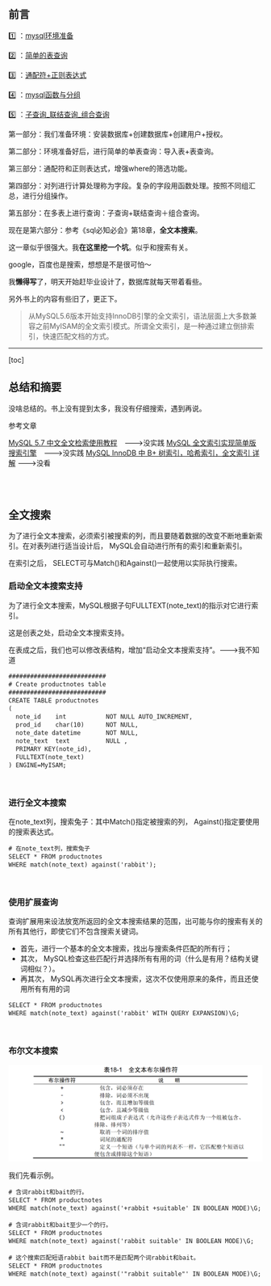 ## 前言

1️⃣ ：[mysql环境准备](https://blog.csdn.net/sinat_38816924/article/details/105478479)

2️⃣ ：[简单的表查询](https://blog.csdn.net/sinat_38816924/article/details/105718525)

3️⃣ ：[通配符+正则表达式](https://blog.csdn.net/sinat_38816924/article/details/105737660)

4️⃣ ：[mysql函数与分组](https://blog.csdn.net/sinat_38816924/article/details/105748596)

:five: ：[子查询\_联结查询\_组合查询](https://blog.csdn.net/sinat_38816924/article/details/105775052)

第一部分：我们准备环境：安装数据库+创建数据库+创建用户+授权。

第二部分：环境准备好后，进行简单的单表查询：导入表+表查询。

第三部分：通配符和正则表达式，增强where的筛选功能。

第四部分：对列进行计算处理称为字段。复杂的字段用函数处理。按照不同组汇总，进行分组操作。

第五部分：在多表上进行查询：子查询+联结查询＋组合查询。

现在是第六部分：参考《sql必知必会》第18章，**全文本搜索**。

这一章似乎很强大。我**在这里挖一个坑**。似乎和搜索有关。

google，百度也是搜索，想想是不是很可怕～

我**懒得写**了，明天开始赶毕业设计了，数据库就每天带着看些。

另外书上的内容有些旧了，更正下。

> 从MySQL5.6版本开始支持InnoDB引擎的全文索引，语法层面上大多数兼容之前MyISAM的全文索引模式。所谓全文索引，是一种通过建立倒排索引，快速匹配文档的方式。

---

[toc]

## 总结和摘要

没啥总结的。书上没有提到太多，我没有仔细搜索，遇到再说。

参考文章

[MySQL 5.7 中文全文检索使用教程](https://johng.cn/mysql-5-7-fulltext/)　--->没实践
[MySQL 全文索引实现简单版搜索引擎](https://www.cnblogs.com/YangJiaXin/p/11153579.html#%E4%BD%BF%E7%94%A8%E9%BB%98%E8%AE%A4%E6%96%B9%E5%BC%8F%E5%88%9B%E5%BB%BA%E5%85%A8%E6%96%87%E7%B4%A2%E5%BC%95)　--->没实践
[MySQL InnoDB 中 B+ 树索引，哈希索引，全文索引 详解](https://juejin.im/post/5e7a3346e51d4526cf482467) --->没看

<br>

<br>

## 全文搜索

为了进行全文本搜索，必须索引被搜索的列，而且要随着数据的改变不断地重新索引。在对表列进行适当设计后， MySQL会自动进行所有的索引和重新索引。

在索引之后， SELECT可与Match()和Against()一起使用以实际执行搜索。



### 启动全文本搜索支持

为了进行全文本搜索，MySQL根据子句FULLTEXT(note_text)的指示对它进行索引。

这是创表之处，启动全文本搜索支持。

在表成之后，我们也可以修改表结构，增加“启动全文本搜索支持”。--->我不知道

```mysql
###########################
# Create productnotes table
###########################
CREATE TABLE productnotes
(
  note_id    int           NOT NULL AUTO_INCREMENT,
  prod_id    char(10)      NOT NULL,
  note_date datetime       NOT NULL,
  note_text  text          NULL ,
  PRIMARY KEY(note_id),
  FULLTEXT(note_text)
) ENGINE=MyISAM;
```

<br>

### 进行全文本搜索

在note_text列，搜索兔子：其中Match()指定被搜索的列， Against()指定要使用的搜索表达式。

```mysql
# 在note_text列，搜索兔子
SELECT * FROM productnotes
WHERE match(note_text) against('rabbit');

```

<br>

### 使用扩展查询

查询扩展用来设法放宽所返回的全文本搜索结果的范围，出可能与你的搜索有关的所有其他行，即使它们不包含搜索关键词。

* 首先，进行一个基本的全文本搜索，找出与搜索条件匹配的所有行；
* 其次， MySQL检查这些匹配行并选择所有有用的词（什么是有用？结构关键词相似？）。
* 再其次， MySQL再次进行全文本搜索，这次不仅使用原来的条件，而且还使用所有有用的词

```mysql
SELECT * FROM productnotes
WHERE match(note_text) against('rabbit' WITH QUERY EXPANSION)\G;
```

<br>

### 布尔文本搜索

![image-20200426202013617](全文本搜索.assets/image-20200426202013617.png)

我们先看示例。

```mysql
# 含词rabbit和bait的行。
SELECT * FROM productnotes
WHERE match(note_text) against('+rabbit +suitable' IN BOOLEAN MODE)\G;

# 含词rabbit和bait至少一个的行。
SELECT * FROM productnotes
WHERE match(note_text) against('rabbit suitable' IN BOOLEAN MODE)\G;

# 这个搜索匹配短语rabbit bait而不是匹配两个词rabbit和bait。
SELECT * FROM productnotes
WHERE match(note_text) against('"rabbit suitable"' IN BOOLEAN MODE)\G;
```

